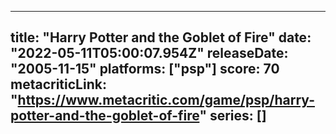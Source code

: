 
---
title: "Harry Potter and the Goblet of Fire"
date: "2022-05-11T05:00:07.954Z"
releaseDate: "2005-11-15"
platforms: ["psp"]
score: 70
metacriticLink: "https://www.metacritic.com/game/psp/harry-potter-and-the-goblet-of-fire"
series: []
---
